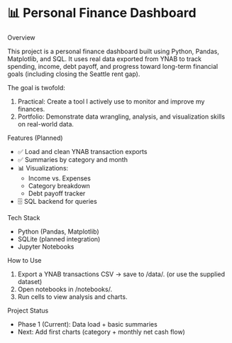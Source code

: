 # 📊 Personal Finance Dashboard

Overview

This project is a personal finance dashboard built using Python, Pandas, Matplotlib, and SQL. It uses real data exported from YNAB to track spending, income, debt payoff, and progress toward long-term financial goals (including closing the Seattle rent gap).

The goal is twofold:
1. Practical: Create a tool I actively use to monitor and improve my finances.
2. Portfolio: Demonstrate data wrangling, analysis, and visualization skills on real-world data.

Features (Planned)
- ✅ Load and clean YNAB transaction exports
- ✅ Summaries by category and month
- 📊 Visualizations:
   - Income vs. Expenses
   - Category breakdown
   - Debt payoff tracker
- 🗄️ SQL backend for queries

Tech Stack
- Python (Pandas, Matplotlib)
- SQLite (planned integration)
- Jupyter Notebooks

How to Use
1. Export a YNAB transactions CSV → save to /data/. (or use the supplied dataset)
2. Open notebooks in /notebooks/.
3. Run cells to view analysis and charts.

Project Status
- Phase 1 (Current): Data load + basic summaries
- Next: Add first charts (category + monthly net cash flow)
